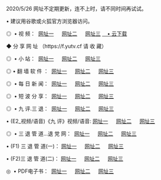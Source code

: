 <p>2020/5/26 网址不定期更新，连不上时，请不同时间再试试。
<p>• 建议用谷歌或火狐官方浏览器访问。
<p>◎  • 视 频： 
<a href="http://mnn.proyectolanuevatierra.com/" target="_blank">网址一</a> 　 
<a href="http://miv.proyectolanuevatierra.com/" target="_blank">网址二</a> 　 
<a href="http://mkk.proyectolanuevatierra.com/b.html" target="_blank">网址三</a>  
<a href="https://yadi.sk/d/d0sUeAOpal3njw" target="_blank">　• 云下载 </a></p>
<p> ◆ 分 享 网 址 <a href="http://mkk.proyectolanuevatierra.com/a.html"></a>（https://f.yutv.cf 请 收 藏） </p>
<p>◎ </span>  •  小 站：  
<a href="http://mnn.proyectolanuevatierra.com/f.html" target="_blank">网址一</a> 　 
<a href="http://miv.proyectolanuevatierra.com/h.html" target="_blank">网址二</a> 　 
<a href="http://mkk.proyectolanuevatierra.com/k/" target="_blank">网址三</a></p>
<p>◎  • 翻 墙 软 件 ：  
<a href="http://mnn.proyectolanuevatierra.com/ff/" target="_blank">网址一</a> 　 
<a href="http://miv.proyectolanuevatierra.com/s/read/a1_nd.html" target="_blank">网址二</a> 　 
<a href="http://mkk.proyectolanuevatierra.com/ff/index.html" target="_blank">网址三</a></p>
<p>◎ </span>  • 每 日 新 闻：  
<a href="http://mnn.proyectolanuevatierra.com/day/" target="_blank">网址一</a> 　 
<a href="http://miv.proyectolanuevatierra.com/day/" target="_blank">网址二</a> 　 
<a href="http://miv.proyectolanuevatierra.com/day/index.html" target="_blank">网址三</a></p>
<p>◎ </span>  • 短 波 分 享：  
<a href="http://mnn.proyectolanuevatierra.com/h/" target="_blank">网址一</a> 　 
<a href="http://miv.proyectolanuevatierra.com/h/" target="_blank">网址二</a> 　 
<a href="http://mkk.proyectolanuevatierra.com/h/index.html" target="_blank">网址三</a></p>
<p>◎   • 九 评.三 退：  
<a href="http://mnn.proyectolanuevatierra.com/t/" target="_blank">网址一</a> 　 
<a href="http://miv.proyectolanuevatierra.comli/v2/index.html" target="_blank">网址二</a> 　 
<a href="http://mkk.proyectolanuevatierra.com/tt/index.html" target="_blank">网址三</a> 　</p>
<p>  • (E2_视频/语音)《九 评》视频/语音: 
<a href="http://miv.proyectolanuevatierra.com/7738.html" target="_blank">网址一</a> 　 
<a href="http://miv.proyectolanuevatierra.com/7614.html" target="_blank">网址二</a> 　 
<a href="http://mkk.proyectolanuevatierra.com/7633.html" target="_blank">网址三</a></p>
<p>◎   • 三 退 管 道...退 党 网：  
<a href="http://mnn.proyectolanuevatierra.com/go/td1.html" target="_blank">网址一</a> 　 
<a href="http://miv.proyectolanuevatierra.com/go/td2.html" target="_blank">网址二</a> 　 
<a href="http://mkk.proyectolanuevatierra.com/go/td3.html" target="_blank">网址三</a></p>
<p>  • (F1) 三 退 管 道(一)： 
<a href="http://mnn.proyectolanuevatierra.com/dd/" target="_blank">网址一</a> 　 
<a href="http://miv.proyectolanuevatierra.com/s/read/a1_tdx.html" target="_blank">网址二</a> 　 
<a href="http://mkk.proyectolanuevatierra.com/dd/" target="_blank">网址三</a></p>
<p>  • (F2)三 退 管 道(二)： 
<a href="http://miv.proyectolanuevatierra.com/d/" target="_blank">网址一</a> 　 
<a href="http://mnn.proyectolanuevatierra.com/d/index.html" target="_blank">网址二</a> 　 
<a href="http://mkk.proyectolanuevatierra.com/d/" target="_blank">网址三</a></p>
<p>◎   • PDF电子书：  
<a href="http://mnn.proyectolanuevatierra.com/p/" target="_blank">网址一</a> 　 
<a href="http://miv.proyectolanuevatierra.com/p/index.html" target="_blank">网址二</a> 　 
<a href="http://mkk.proyectolanuevatierra.com/p/" target="_blank">网址三</a></p>
